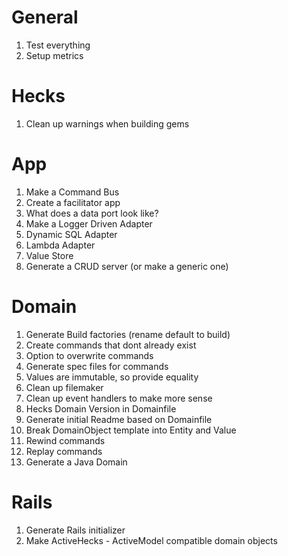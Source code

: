 # General
1. Test everything
1. Setup metrics

# Hecks
1. Clean up warnings when building gems

# App
1. Make a Command Bus
1. Create a facilitator app
1. What does a data port look like?
1. Make a Logger Driven Adapter
1. Dynamic SQL Adapter
1. Lambda Adapter
1. Value Store
1. Generate a CRUD server (or make a generic one)

# Domain
1. Generate Build factories (rename default to build)
1. Create commands that dont already exist
1. Option to overwrite commands
1. Generate spec files for commands
1. Values are immutable, so provide equality
1. Clean up filemaker
1. Clean up event handlers to make more sense
1. Hecks Domain Version in Domainfile
1. Generate initial Readme based on Domainfile
1. Break DomainObject template into Entity and Value
1. Rewind commands
1. Replay commands
1. Generate a Java Domain

# Rails
1. Generate Rails initializer
1. Make ActiveHecks - ActiveModel compatible domain objects